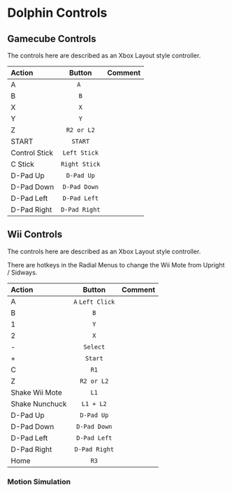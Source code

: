 # Dolphin Controls

## Gamecube Controls

The controls here are described as an Xbox Layout style controller.

|  Action                                    |    Button        |    Comment      |
| :---                                      | :---:           |         :---:   |
| A                             |   `A `          |                 |
| B                              |   `B`          |                 |
| X                              |   `X`          |                 |
| Y                              |   `Y`          |                 |
| Z                              |   `R2 or L2`          |                 |
| START                          |   `START`          |                 |
| Control Stick                   |   `Left Stick`          |                 |
| C Stick                   |   `Right Stick`          |                 |
| D-Pad Up                             |   `D-Pad Up`          |                 |
| D-Pad Down                               |   `D-Pad Down`          |                 |
| D-Pad Left                              |   `D-Pad Left`          |                 |
| D-Pad Right                               |   `D-Pad Right`          |                 |


## Wii Controls

The controls here are described as an Xbox Layout style controller.

There are hotkeys in the Radial Menus to change the Wii Mote from Upright / Sidways.

|  Action                                    |    Button        |    Comment      |
| :---                                      | :---:           |         :---:   |
| A                              |   `A` `Left Click`         |                 |
| B                              |   `B`         |                 |
| 1                              |   `Y`         |                 |
| 2                              |   `X`         |                 |
| -                              |   `Select`         |                 |
| +                              |   `Start`         |                 |
| C                              |   `R1`         |                 |
| Z                              |   `R2 or L2`         |                 |
| Shake Wii Mote                 |   `L1`         |                 |
| Shake Nunchuck                 |   `L1 + L2`         |                 |
| D-Pad Up                             |   `D-Pad Up`          |                 |
| D-Pad Down                               |   `D-Pad Down`          |                 |
| D-Pad Left                              |   `D-Pad Left`          |                 |
| D-Pad Right                               |   `D-Pad Right`          |                 |
| Home                   |   `R3`         |                 |

### Motion Simulation
